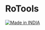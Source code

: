# RoTools
<a href="https://github.com/RodrikWan"><img title="Made in INDIA" src="https://img.shields.io/badge/Version-0.1-brightgreen"></a>
